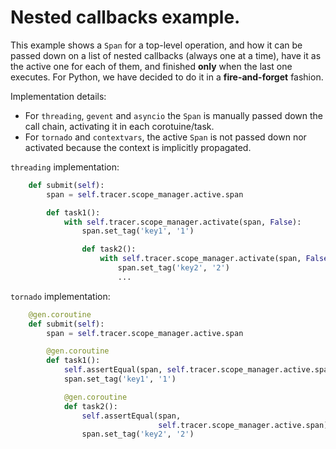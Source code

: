 # Nested callbacks example.

This example shows a `Span` for a top-level operation, and how it can be passed down on a list of nested callbacks (always one at a time), have it as the active one for each of them, and finished **only** when the last one executes. For Python, we have decided to do it in a **fire-and-forget** fashion.

Implementation details:
- For `threading`, `gevent` and `asyncio` the `Span` is manually passed down the call chain, activating it in each corotuine/task.
- For `tornado` and `contextvars`, the active `Span` is not passed down nor activated because the context is implicitly propagated.

`threading` implementation:
```python
    def submit(self):
        span = self.tracer.scope_manager.active.span

        def task1():
            with self.tracer.scope_manager.activate(span, False):
                span.set_tag('key1', '1')

                def task2():
                    with self.tracer.scope_manager.activate(span, False):
                        span.set_tag('key2', '2')
                        ...
```

`tornado` implementation:
```python
    @gen.coroutine
    def submit(self):
        span = self.tracer.scope_manager.active.span

        @gen.coroutine
        def task1():
            self.assertEqual(span, self.tracer.scope_manager.active.span)
            span.set_tag('key1', '1')

            @gen.coroutine
            def task2():
                self.assertEqual(span,
                                 self.tracer.scope_manager.active.span)
                span.set_tag('key2', '2')

```
